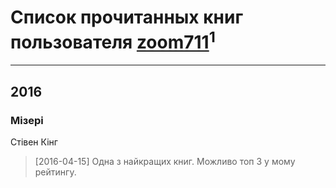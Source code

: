 # Список прочитанных книг пользователя [zoom711](https://www.facebook.com/app_scoped_user_id/943117939046509/)<sup>1</sup>
---

## 2016

### Мізері
Стівен Кінг
> [2016-04-15] Одна з найкращих книг. Можливо топ 3 у мому рейтингу.



